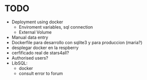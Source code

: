 # TODO

* Deployment using docker
	- Enviroment variables, sql connection
	- External Volume
* Manual data entry
* Dockerfile para desarrollo con sqlite3 y para produccion (maria?)
* desplegar docker en la respberry
* cerfificado real de stars4all?
* Authorised users?
* LibSQL:
	- docker
	- consult error to forum

